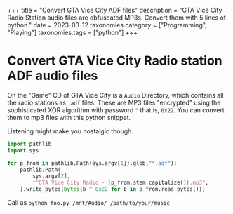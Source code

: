 +++
title               = "Convert GTA Vice City  ADF files"
description         = "GTA Vice City Radio Station audio files are obfuscated MP3s. Convert them with 5 lines of python."
date                = 2023-03-12
taxonomies.category = ["Programming", "Playing"]
taxonomies.tags     = ["python"]
+++

# Convert GTA Vice City Radio station ADF audio files


On the "Game" CD of GTA Vice City is a `Audio` Directory, which contains all the radio stations as `.adf` files.
These are MP3 files "encrypted" using the sophisticated XOR algorithm with password `"` that is, `0x22`.
You can convert them to mp3 files with this python snippet.

Listening might make you nostalgic though.


```python
import pathlib
import sys

for p_from in pathlib.Path(sys.argv[1]).glob("*.adf"):
    pathlib.Path(
        sys.argv[2],
        f"GTA Vice City Radio - {p_from.stem.capitalize()}.mp3",
    ).write_bytes(bytes(b ^ 0x22 for b in p_from.read_bytes()))
```

Call as `python foo.py /mnt/Audio/ /path/to/your/music`
